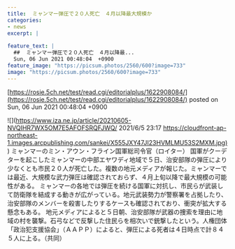 ```yaml
---
title:  ミャンマー弾圧で２０人死亡　４月以降最大規模か  
categories:
- news
excerpt: |
  
feature_text: |
  ##  ミャンマー弾圧で２０人死亡　４月以降最...
  Sun, 06 Jun 2021 00:48:04  +0900
feature_image: "https://picsum.photos/2560/600?image=733"
image: "https://picsum.photos/2560/600?image=733"
---
```


[https://rosie.5ch.net/test/read.cgi/editorialplus/1622908084/](https://rosie.5ch.net/test/read.cgi/editorialplus/1622908084/)
posted on Sun, 06 Jun 2021 00:48:04  +0900

<!--more-->

![](https://www.iza.ne.jp/article/20210605-NVQIHR7WX5OM7E5AFOFSRQFJWQ/ 2021/6/5 23:17 [https://cloudfront-ap-northeast-1.images.arcpublishing.com/sankei/X555JXY47JI23HVMLMU53S2MXM.jpg)](https://cloudfront-ap-northeast-1.images.arcpublishing.com/sankei/X555JXY47JI23HVMLMU53S2MXM.jpg)) ミャンマーのミン・アウン・フライン国軍総司令官（ロイター） 国軍がクーデターを起こしたミャンマーの中部エヤワディ地域で５日、治安部隊の弾圧により少なくとも市民２０人が死亡した。複数の地元メディアが報じた。ミャンマーでは最近、大規模な武力弾圧は確認されておらず、４月上旬以降で最大規模の可能性がある。 ミャンマーの各地では弾圧を続ける国軍に対抗し、市民らが武装して防衛隊を結成する動きが広がっている。地元武装勢力が警察署を占拠したり、治安部隊のメンバーを殺害したりするケースも確認されており、衝突が拡大する懸念もある。 地元メディアによると５日朝、治安部隊が武器の捜索を理由に地域の村を襲撃。石弓などで反撃した住民らを相次いで銃撃したという。人権団体「政治犯支援協会」（ＡＡＰＰ）によると、弾圧による死者は４日時点で計８４５人に上る。（共同）
